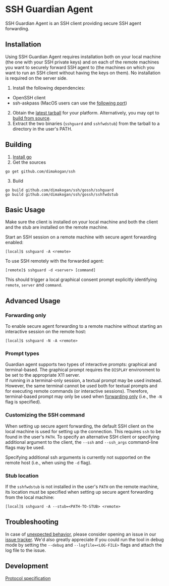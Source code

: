 # SSH Guardian Agent

SSH Guardian Agent is an SSH client providing secure SSH agent forwarding.


## Installation
Using SSH Guardian Agent requires installation both on your local machine (the one with your SSH private keys) and on each of the remote machines you want to securely forward SSH agent to (the machines on which you want to run an SSH client without having the keys on them). No installation is required on the server side.

1. Install the following dependencies:
  * OpenSSH client
  * ssh-askpass (MacOS users can use the [following port](https://github.com/theseal/ssh-askpass))
2. Obtain the [latest tarball](https://github.com/dimakogan/ssh/releases/latest) for your platform. 
Alternatively, you may opt to [build from source](#building).
3. Extract the two binaries (`sshguard` and `sshfwdstub`) from the tarball to a directory in the user's PATH.

## Building
1. [Install go](https://golang.org/doc/install)
2. Get the sources
```
go get github.com/dimakogan/ssh
```
3. Build
```
go build github.com/dimakogan/ssh/gossh/sshguard
go build github.com/dimakogan/ssh/gossh/sshfwdstub
```
## Basic Usage

Make sure the client is installed on your local machine and both the client and the stub
are installed on the remote machine.

Start an SSH session on a remote machine with secure agent forwarding enabled:

```
[local]$ sshguard -A <remote>
```  


To use SSH remotely with the forwarded agent:
```
[remote]$ sshguard -d <server> [command]
```

This should trigger a local graphical consent prompt explicitly identifying `remote`, `server` and `command`.

## Advanced Usage

### Forwarding only
To enable secure agent forwarding to a remote machine without starting an interactive session on the remote host:

```
[local]$ sshguard -N -A <remote>
```

### Prompt types

Guardian agent supports two types of interactive prompts: graphical and terminal-based.
The graphical prompt requires the `DISPLAY` environment to be set to the appropriate X11 server.  
If running in a terminal-only session, a textual prompt may be used instead. However, the same terminal cannot be used both for textual prompts and for executing remote commands (or interactive sessions).
Therefore, terminal-based prompt may only be used when [forwarding only](#forwarding-only) (i.e., the `-N` flag is specified).

### Customizing the SSH command

When setting up secure agent forwarding, the default SSH client on the local machine is used for setting up the connection. This requires `ssh` to be found in the user's `PATH`. To specify an alternative SSH client or specifying additional argument to the client, the `--ssh` and `--ssh_args` command-line flags may be used. 

Specifying additional ssh arguments is currently not supported on the remote host (i.e., when using the `-d` flag).  

### Stub location

If the `sshfwdstub` is not installed in the user's `PATH` on the remote machine, its location must be specified when setting up secure agent forwarding from the local machine:

```
[local]$ sshguard -A --stub=<PATH-TO-STUB> <remote>
```

## Troubleshooting

In case of [unexpected behavior](https://en.wikipedia.org/wiki/Bug_(software)), please consider opening an issue in our [issue tracker](https://github.com/dimakogan/ssh/issues).
We'd also greatly appreciate if you could run the tool in debug mode by setting the `--debug` and `--logfile=<LOG-FILE>` flags and attach the log file to the issue.

## Development
[Protocol specification](doc/protocol.md)
